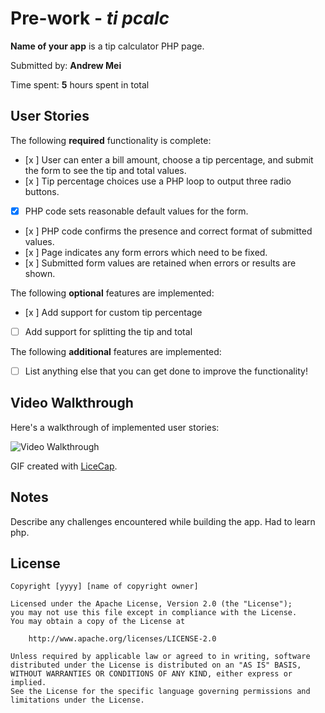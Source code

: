 # Pre-work - *ti pcalc*

**Name of your app** is a tip calculator PHP page.

Submitted by: **Andrew Mei**

Time spent: **5** hours spent in total

## User Stories

The following **required** functionality is complete:
* [x ] User can enter a bill amount, choose a tip percentage, and submit the form to see the tip and total values.
* [x ] Tip percentage choices use a PHP loop to output three radio buttons.
* [x] PHP code sets reasonable default values for the form.
* [x ] PHP code confirms the presence and correct format of submitted values.
* [x ] Page indicates any form errors which need to be fixed.
* [x ] Submitted form values are retained when errors or results are shown.

The following **optional** features are implemented:
* [x ] Add support for custom tip percentage
* [ ] Add support for splitting the tip and total

The following **additional** features are implemented:

* [ ] List anything else that you can get done to improve the functionality!

## Video Walkthrough

Here's a walkthrough of implemented user stories:

<img src='http://imgur.com/a/cQJs0' title='Video Walkthrough' width='' alt='Video Walkthrough' />

GIF created with [LiceCap](http://www.cockos.com/licecap/).

## Notes

Describe any challenges encountered while building the app.
	Had to learn php. 
## License

    Copyright [yyyy] [name of copyright owner]

    Licensed under the Apache License, Version 2.0 (the "License");
    you may not use this file except in compliance with the License.
    You may obtain a copy of the License at

        http://www.apache.org/licenses/LICENSE-2.0

    Unless required by applicable law or agreed to in writing, software
    distributed under the License is distributed on an "AS IS" BASIS,
    WITHOUT WARRANTIES OR CONDITIONS OF ANY KIND, either express or implied.
    See the License for the specific language governing permissions and
    limitations under the License.
